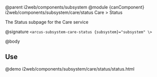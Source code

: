 @parent i2web/components/subsystem
@module {canComponent} i2web/components/subsystem/care/status Care > Status

The Status subpage for the Care service

@signature `<arcus-subsystem-care-status {subsystem}="subsystem" \>`

@body

## Use

@demo i2web/components/subsystem/care/status/status.html